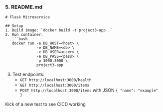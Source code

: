 ### 5. README.md
```
# Flask Microservice

## Setup
1. Build image: `docker build -t project3-app .`
2. Run container:
   ```bash
   docker run -e DB_HOST=<host> \
              -e DB_NAME=<db> \
              -e DB_USER=<user> \
              -e DB_PASS=<pass> \
              -p 3000:3000 \
              project3-app
   ```
3. Test endpoints:
   - `GET http://localhost:3000/health`
   - `GET http://localhost:3000/items`
   - `POST http://localhost:3000/items` with JSON `{ "name": "example" }`


Kick of a new test to see CICD working 
